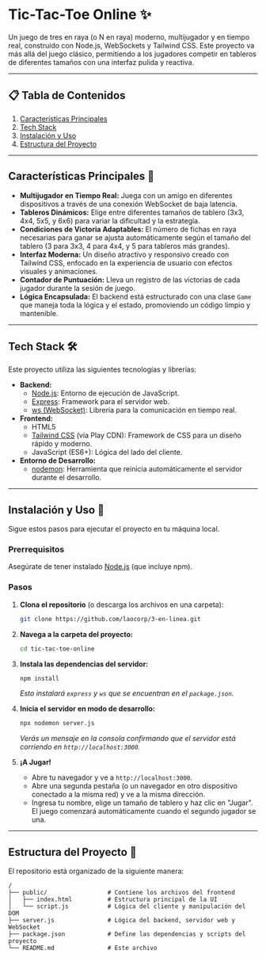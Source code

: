 # Tic-Tac-Toe Online ✨

Un juego de tres en raya (o N en raya) moderno, multijugador y en tiempo real, construido con Node.js, WebSockets y Tailwind CSS. Este proyecto va más allá del juego clásico, permitiendo a los jugadores competir en tableros de diferentes tamaños con una interfaz pulida y reactiva.

---

## 📋 Tabla de Contenidos
1. [Características Principales](#características-principales-)
2. [Tech Stack](#tech-stack-)
3. [Instalación y Uso](#instalación-y-uso-)
4. [Estructura del Proyecto](#estructura-del-proyecto-)

---

## **Características Principales** 🚀

* **Multijugador en Tiempo Real:** Juega con un amigo en diferentes dispositivos a través de una conexión WebSocket de baja latencia.
* **Tableros Dinámicos:** Elige entre diferentes tamaños de tablero (3x3, 4x4, 5x5, y 6x6) para variar la dificultad y la estrategia.
* **Condiciones de Victoria Adaptables:** El número de fichas en raya necesarias para ganar se ajusta automáticamente según el tamaño del tablero (3 para 3x3, 4 para 4x4, y 5 para tableros más grandes).
* **Interfaz Moderna:** Un diseño atractivo y responsivo creado con Tailwind CSS, enfocado en la experiencia de usuario con efectos visuales y animaciones.
* **Contador de Puntuación:** Lleva un registro de las victorias de cada jugador durante la sesión de juego.
* **Lógica Encapsulada:** El backend está estructurado con una clase `Game` que maneja toda la lógica y el estado, promoviendo un código limpio y mantenible.

---

## **Tech Stack** 🛠️

Este proyecto utiliza las siguientes tecnologías y librerías:

* **Backend:**
    * [Node.js](https://nodejs.org/): Entorno de ejecución de JavaScript.
    * [Express](https://expressjs.com/): Framework para el servidor web.
    * [ws (WebSocket)](https://github.com/websockets/ws): Librería para la comunicación en tiempo real.
* **Frontend:**
    * HTML5
    * [Tailwind CSS](https://tailwindcss.com/) (vía Play CDN): Framework de CSS para un diseño rápido y moderno.
    * JavaScript (ES6+): Lógica del lado del cliente.
* **Entorno de Desarrollo:**
    * [nodemon](https://nodemon.io/): Herramienta que reinicia automáticamente el servidor durante el desarrollo.

---

## **Instalación y Uso** 🏁

Sigue estos pasos para ejecutar el proyecto en tu máquina local.

### **Prerrequisitos**

Asegúrate de tener instalado [Node.js](https://nodejs.org/) (que incluye npm).

### **Pasos**

1.  **Clona el repositorio** (o descarga los archivos en una carpeta):
    ```bash
    git clone https://github.com/laocorp/3-en-linea.git
    ```

2.  **Navega a la carpeta del proyecto:**
    ```bash
    cd tic-tac-toe-online
    ```

3.  **Instala las dependencias del servidor:**
    ```bash
    npm install
    ```
    *Esto instalará `express` y `ws` que se encuentran en el `package.json`.*

4.  **Inicia el servidor en modo de desarrollo:**
    ```bash
    npx nodemon server.js
    ```
    *Verás un mensaje en la consola confirmando que el servidor está corriendo en `http://localhost:3000`.*

5.  **¡A Jugar!**
    * Abre tu navegador y ve a `http://localhost:3000`.
    * Abre una segunda pestaña (o un navegador en otro dispositivo conectado a la misma red) y ve a la misma dirección.
    * Ingresa tu nombre, elige un tamaño de tablero y haz clic en "Jugar". El juego comenzará automáticamente cuando el segundo jugador se una.

---

## **Estructura del Proyecto** 📂

El repositorio está organizado de la siguiente manera:

```
/
├── public/                 # Contiene los archivos del frontend
│   ├── index.html          # Estructura principal de la UI
│   └── script.js           # Lógica del cliente y manipulación del DOM
├── server.js               # Lógica del backend, servidor web y WebSocket
├── package.json            # Define las dependencias y scripts del proyecto
└── README.md               # Este archivo
```
